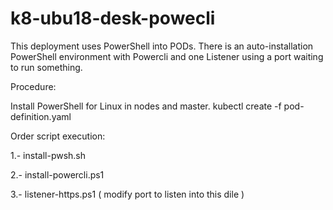 # k8-ubu18-desk-powecli


This deployment uses PowerShell into PODs. 
There is an auto-installation PowerShell environment with Powercli and one Listener using a port waiting to run something.

Procedure:

Install PowerShell for Linux in nodes and master.
kubectl create -f pod-definition.yaml

Order script execution:

1.- install-pwsh.sh

2.- install-powercli.ps1

3.- listener-https.ps1 ( modify port to listen into this dile )





